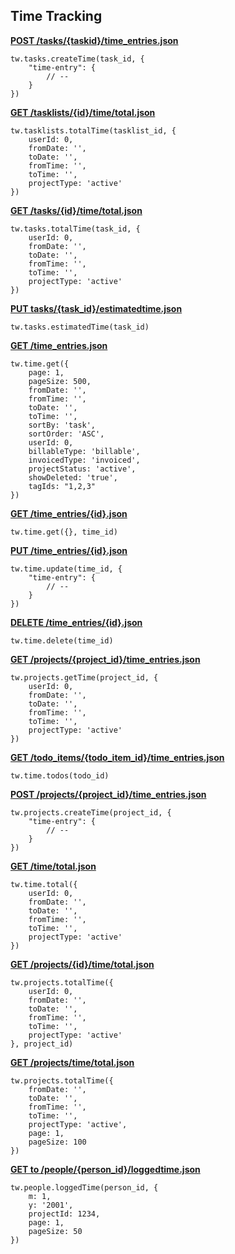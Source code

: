 ## Time Tracking

[**POST /tasks/{taskid}/time_entries.json**](https://developer.teamwork.com/timetracking#create_a_time-ent)

```
tw.tasks.createTime(task_id, {
	"time-entry": {
		// --
	}
})
```

[**GET /tasklists/{id}/time/total.json**](https://developer.teamwork.com/timetracking#time_totals)

```
tw.tasklists.totalTime(tasklist_id, {
	userId: 0,
	fromDate: '',
	toDate: '',
	fromTime: '',
	toTime: '',
	projectType: 'active'
})
```

[**GET /tasks/{id}/time/total.json**](https://developer.teamwork.com/timetracking#time_totals)

```
tw.tasks.totalTime(task_id, {
	userId: 0,
	fromDate: '',
	toDate: '',
	fromTime: '',
	toTime: '',
	projectType: 'active'
})
```

[**PUT tasks/{task_id}/estimatedtime.json**](https://developer.teamwork.com/timetracking#add_a_time_estima)

```
tw.tasks.estimatedTime(task_id)
```

[**GET /time_entries.json**](https://developer.teamwork.com/timetracking#retrieve_all_time)

```
tw.time.get({
	page: 1,
	pageSize: 500,
	fromDate: '',
	fromTime: '',
	toDate: '',
	toTime: '',
	sortBy: 'task',
	sortOrder: 'ASC',
	userId: 0,
	billableType: 'billable',
	invoicedType: 'invoiced',
	projectStatus: 'active',
	showDeleted: 'true',
	tagIds: "1,2,3"
})
```

[**GET /time_entries/{id}.json**](https://developer.teamwork.com/timetracking#retrieve_single_t)

```
tw.time.get({}, time_id)
```

[**PUT /time_entries/{id}.json**]()

```
tw.time.update(time_id, {
	"time-entry": {
		// --
	}
})
```

[**DELETE /time_entries/{id}.json**](https://developer.teamwork.com/timetracking#delete_a_time-ent)

```
tw.time.delete(time_id)
```

[**GET /projects/{project_id}/time_entries.json**](https://developer.teamwork.com/timetracking#retrieve_all_time)

```
tw.projects.getTime(project_id, {
	userId: 0,
	fromDate: '',
	toDate: '',
	fromTime: '',
	toTime: '',
	projectType: 'active'
})
```

[**GET /todo_items/{todo_item_id}/time_entries.json**](https://developer.teamwork.com/timetracking#retrieve_all_to-d)

```
tw.time.todos(todo_id)
```

[**POST /projects/{project_id}/time_entries.json**](https://developer.teamwork.com/timetracking#create_a_time-ent)

```
tw.projects.createTime(project_id, {
	"time-entry": {
		// --
	}
})
```

[**GET /time/total.json**](https://developer.teamwork.com/timetracking#time_totals)

```
tw.time.total({
	userId: 0,
	fromDate: '',
	toDate: '',
	fromTime: '',
	toTime: '',
	projectType: 'active'
})
```

[**GET /projects/{id}/time/total.json**](https://developer.teamwork.com/timetracking#time_totals)

```
tw.projects.totalTime({
	userId: 0,
	fromDate: '',
	toDate: '',
	fromTime: '',
	toTime: '',
	projectType: 'active'
}, project_id)
```

[**GET /projects/time/total.json**](https://developer.teamwork.com/timetracking#time_totals_per_p)

```
tw.projects.totalTime({
	fromDate: '',
	toDate: '',
	fromTime: '',
	toTime: '',
	projectType: 'active',
	page: 1,
	pageSize: 100
})
```

[**GET to /people/{person_id}/loggedtime.json**](https://developer.teamwork.com/timetracking#logged_time)

```
tw.people.loggedTime(person_id, {
	m: 1,
	y: '2001',
	projectId: 1234,
	page: 1,
	pageSize: 50
})
```